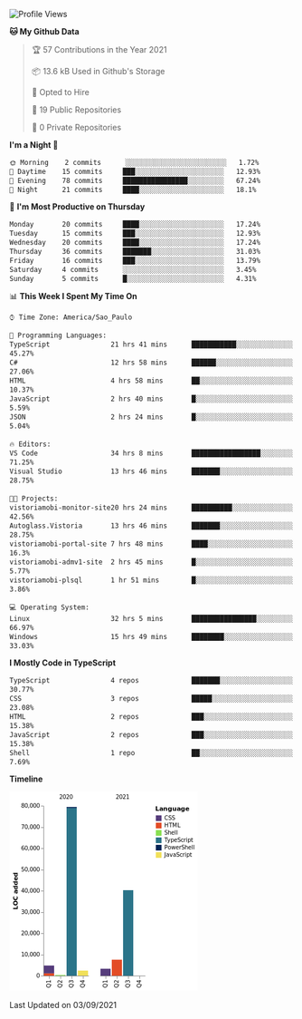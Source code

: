<!--START_SECTION:waka-->
![Profile Views](http://img.shields.io/badge/Profile%20Views-66-blue)

**🐱 My Github Data** 

> 🏆 57 Contributions in the Year 2021
 > 
> 📦 13.6 kB Used in Github's Storage 
 > 
> 💼 Opted to Hire
 > 
> 📜 19 Public Repositories 
 > 
> 🔑 0 Private Repositories  
 > 
**I'm a Night 🦉** 

```text
🌞 Morning    2 commits      ░░░░░░░░░░░░░░░░░░░░░░░░░   1.72% 
🌆 Daytime    15 commits     ███░░░░░░░░░░░░░░░░░░░░░░   12.93% 
🌃 Evening    78 commits     ████████████████░░░░░░░░░   67.24% 
🌙 Night      21 commits     ████░░░░░░░░░░░░░░░░░░░░░   18.1%

```
📅 **I'm Most Productive on Thursday** 

```text
Monday       20 commits     ████░░░░░░░░░░░░░░░░░░░░░   17.24% 
Tuesday      15 commits     ███░░░░░░░░░░░░░░░░░░░░░░   12.93% 
Wednesday    20 commits     ████░░░░░░░░░░░░░░░░░░░░░   17.24% 
Thursday     36 commits     ███████░░░░░░░░░░░░░░░░░░   31.03% 
Friday       16 commits     ███░░░░░░░░░░░░░░░░░░░░░░   13.79% 
Saturday     4 commits      ░░░░░░░░░░░░░░░░░░░░░░░░░   3.45% 
Sunday       5 commits      █░░░░░░░░░░░░░░░░░░░░░░░░   4.31%

```


📊 **This Week I Spent My Time On** 

```text
⌚︎ Time Zone: America/Sao_Paulo

💬 Programming Languages: 
TypeScript               21 hrs 41 mins      ███████████░░░░░░░░░░░░░░   45.27% 
C#                       12 hrs 58 mins      ██████░░░░░░░░░░░░░░░░░░░   27.06% 
HTML                     4 hrs 58 mins       ██░░░░░░░░░░░░░░░░░░░░░░░   10.37% 
JavaScript               2 hrs 40 mins       █░░░░░░░░░░░░░░░░░░░░░░░░   5.59% 
JSON                     2 hrs 24 mins       █░░░░░░░░░░░░░░░░░░░░░░░░   5.04%

🔥 Editors: 
VS Code                  34 hrs 8 mins       █████████████████░░░░░░░░   71.25% 
Visual Studio            13 hrs 46 mins      ███████░░░░░░░░░░░░░░░░░░   28.75%

🐱‍💻 Projects: 
vistoriamobi-monitor-site20 hrs 24 mins      ██████████░░░░░░░░░░░░░░░   42.56% 
Autoglass.Vistoria       13 hrs 46 mins      ███████░░░░░░░░░░░░░░░░░░   28.75% 
vistoriamobi-portal-site 7 hrs 48 mins       ████░░░░░░░░░░░░░░░░░░░░░   16.3% 
vistoriamobi-admv1-site  2 hrs 45 mins       █░░░░░░░░░░░░░░░░░░░░░░░░   5.77% 
vistoriamobi-plsql       1 hr 51 mins        █░░░░░░░░░░░░░░░░░░░░░░░░   3.86%

💻 Operating System: 
Linux                    32 hrs 5 mins       ████████████████░░░░░░░░░   66.97% 
Windows                  15 hrs 49 mins      ████████░░░░░░░░░░░░░░░░░   33.03%

```

**I Mostly Code in TypeScript** 

```text
TypeScript               4 repos             ███████░░░░░░░░░░░░░░░░░░   30.77% 
CSS                      3 repos             █████░░░░░░░░░░░░░░░░░░░░   23.08% 
HTML                     2 repos             ███░░░░░░░░░░░░░░░░░░░░░░   15.38% 
JavaScript               2 repos             ███░░░░░░░░░░░░░░░░░░░░░░   15.38% 
Shell                    1 repo              ██░░░░░░░░░░░░░░░░░░░░░░░   7.69%

```


**Timeline**

![Chart not found](https://raw.githubusercontent.com/jonhoffmam/jonhoffmam/master/charts/bar_graph.png) 


 Last Updated on 03/09/2021
<!--END_SECTION:waka-->
